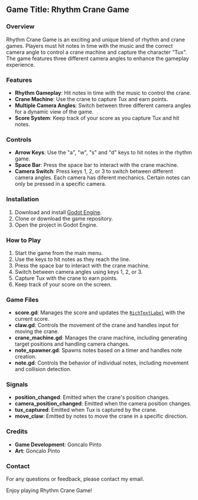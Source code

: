 ## Game Title: Rhythm Crane Game

### Overview
Rhythm Crane Game is an exciting and unique blend of rhythm and crane games. Players must hit notes in time with the music and the correct camera angle to control a crane machine and capture the character "Tux". The game features three different camera angles to enhance the gameplay experience.

### Features
- **Rhythm Gameplay**: Hit notes in time with the music to control the crane.
- **Crane Machine**: Use the crane to capture Tux and earn points.
- **Multiple Camera Angles**: Switch between three different camera angles for a dynamic view of the game.
- **Score System**: Keep track of your score as you capture Tux and hit notes.

### Controls
- **Arrow Keys**: Use the "a", "w", "s" and "d" keys to hit notes in the rhythm game.
- **Space Bar**: Press the space bar to interact with the crane machine.
- **Camera Switch**: Press keys 1, 2, or 3 to switch between different camera angles. Each camera has diferent mechanics. Certain notes can only be pressed in a specific camera.

### Installation
1. Download and install [Godot Engine](https://godotengine.org/).
2. Clone or download the game repository.
3. Open the project in Godot Engine.

### How to Play
1. Start the game from the main menu.
2. Use the keys to hit notes as they reach the line.
3. Press the space bar to interact with the crane machine.
4. Switch between camera angles using keys 1, 2, or 3.
5. Capture Tux with the crane to earn points.
6. Keep track of your score on the screen.

### Game Files
- **score.gd**: Manages the score and updates the [`RichTextLabel`](command:_github.copilot.openSymbolFromReferences?%5B%22%22%2C%5B%7B%22uri%22%3A%7B%22scheme%22%3A%22file%22%2C%22authority%22%3A%22%22%2C%22path%22%3A%22%2Fhome%2Fgoncalop0710%2Fddj-individual-game%2Fscripts%2Fscore.gd%22%2C%22query%22%3A%22%22%2C%22fragment%22%3A%22%22%7D%2C%22pos%22%3A%7B%22line%22%3A2%2C%22character%22%3A19%7D%7D%5D%2C%220d175081-13d9-407b-8d0b-fcae3402e85c%22%5D "Go to definition") with the current score.
- **claw.gd**: Controls the movement of the crane and handles input for moving the crane.
- **crane_machine.gd**: Manages the crane machine, including generating target positions and handling camera changes.
- **note_spawner.gd**: Spawns notes based on a timer and handles note creation.
- **note.gd**: Controls the behavior of individual notes, including movement and collision detection.

### Signals
- **position_changed**: Emitted when the crane's position changes.
- **camera_position_changed**: Emitted when the camera position changes.
- **tux_captured**: Emitted when Tux is captured by the crane.
- **move_claw**: Emitted by notes to move the crane in a specific direction.

### Credits
- **Game Development**: Goncalo Pinto
- **Art**: Goncalo Pinto

### Contact
For any questions or feedback, please contact my email.

Enjoy playing Rhythm Crane Game!
